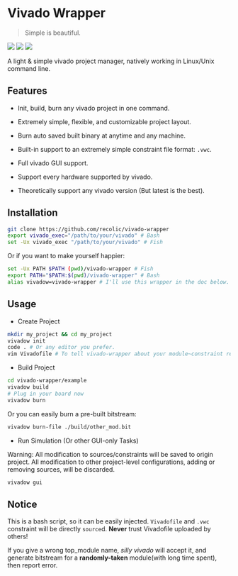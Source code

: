 # Vivado Wrapper

> Simple is beautiful.

![](https://img.shields.io/badge/license-GPL--3.0-red.svg)
![](https://img.shields.io/badge/vivado-AnyVersion-brightgreen.svg)
![](https://img.shields.io/badge/env-bash-yellowgreen.svg)

A light & simple vivado project manager, natively working in Linux/Unix command line.

## Features

- Init, build, burn any vivado project in one command.

- Extremely simple, flexible, and customizable project layout.

- Burn auto saved built binary at anytime and any machine.

- Built-in support to an extremely simple constraint file format: `.vwc`.

- Full vivado GUI support.

- Support every hardware supported by vivado. 

- Theoretically support any vivado version (But latest is the best).

## Installation

```sh
git clone https://github.com/recolic/vivado-wrapper
export vivado_exec="/path/to/your/vivado" # Bash
set -Ux vivado_exec "/path/to/your/vivado" # Fish
```

Or if you want to make yourself happier:

```sh
set -Ux PATH $PATH (pwd)/vivado-wrapper # Fish
export PATH="$PATH:$(pwd)/vivado-wrapper" # Bash
alias vivadow=vivado-wrapper # I'll use this wrapper in the doc below.
```

## Usage

- Create Project

```sh
mkdir my_project && cd my_project
vivadow init
code . # Or any editor you prefer.
vim Vivadofile # To tell vivado-wrapper about your module~constraint relationship, threads, board, etc.
```

- Build Project

```sh
cd vivado-wrapper/example
vivadow build
# Plug in your board now
vivadow burn
```

Or you can easily burn a pre-built bitstream:

```sh
vivadow burn-file ./build/other_mod.bit
```

- Run Simulation (Or other GUI-only Tasks)

Warning: All modification to sources/constraints will be saved to origin project. All modification to other project-level configurations, adding or removing sources, will be discarded.

```sh
vivadow gui
```

## Notice

This is a bash script, so it can be easily injected. `Vivadofile` and `.vwc` constraint will be directly `source`d. **Never** trust Vivadofile uploaded by others!

If you give a wrong top\_module name, *silly vivado* will accept it, and generate bitstream for a **randomly-taken** module(with long time spent), then report error.
